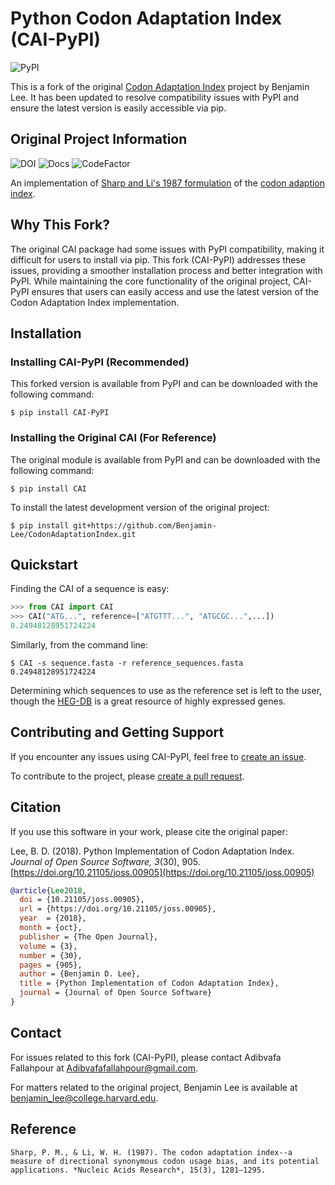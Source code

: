 # Python Codon Adaptation Index (CAI-PyPI)

![PyPI](https://img.shields.io/pypi/v/CAI-PyPI.svg)

This is a fork of the original [Codon Adaptation Index](https://github.com/Benjamin-Lee/CodonAdaptationIndex) project by Benjamin Lee. It has been updated to resolve compatibility issues with PyPI and ensure the latest version is easily accessible via pip.

## Original Project Information

![DOI](http://joss.theoj.org/papers/8adf6bd9fd6391d5343d15ea0b6b6525/status.svg)
![Docs](https://readthedocs.org/projects/cai/badge/?version=latest)
![CodeFactor](https://www.codefactor.io/repository/github/benjamin-lee/codonadaptationindex/badge/master)

An implementation of [Sharp and Li's 1987 formulation](https://www.ncbi.nlm.nih.gov/pmc/articles/PMC340524/pdf/nar00247-0410.pdf) of the [codon adaption index](https://en.wikipedia.org/wiki/Codon_Adaptation_Index).

## Why This Fork?

The original CAI package had some issues with PyPI compatibility, making it difficult for users to install via pip. This fork (CAI-PyPI) addresses these issues, providing a smoother installation process and better integration with PyPI. While maintaining the core functionality of the original project, CAI-PyPI ensures that users can easily access and use the latest version of the Codon Adaptation Index implementation.

## Installation

### Installing CAI-PyPI (Recommended)

This forked version is available from PyPI and can be downloaded with the following command:

```
$ pip install CAI-PyPI
```

### Installing the Original CAI (For Reference)

The original module is available from PyPI and can be downloaded with the following command:

```
$ pip install CAI
```

To install the latest development version of the original project:

```
$ pip install git+https://github.com/Benjamin-Lee/CodonAdaptationIndex.git
```

## Quickstart

Finding the CAI of a sequence is easy:

```python
>>> from CAI import CAI
>>> CAI("ATG...", reference=["ATGTTT...", "ATGCGC...",...])
0.24948128951724224
```

Similarly, from the command line:

```
$ CAI -s sequence.fasta -r reference_sequences.fasta
0.24948128951724224
```

Determining which sequences to use as the reference set is left to the user, though the [HEG-DB](http://genomes.urv.cat/HEG-DB/) is a great resource of highly expressed genes.

## Contributing and Getting Support

If you encounter any issues using CAI-PyPI, feel free to [create an issue](https://github.com/Adibvafa/CodonAdaptationIndex/issues).

To contribute to the project, please [create a pull request](https://github.com/Adibvafa/CodonAdaptationIndex/pulls).

## Citation

If you use this software in your work, please cite the original paper:

Lee, B. D. (2018). Python Implementation of Codon Adaptation Index. *Journal of Open Source Software, 3*(30), 905. [https://doi.org/10.21105/joss.00905](https://doi.org/10.21105/joss.00905)

```bibtex
@article{Lee2018,
  doi = {10.21105/joss.00905},
  url = {https://doi.org/10.21105/joss.00905},
  year  = {2018},
  month = {oct},
  publisher = {The Open Journal},
  volume = {3},
  number = {30},
  pages = {905},
  author = {Benjamin D. Lee},
  title = {Python Implementation of Codon Adaptation Index},
  journal = {Journal of Open Source Software}
}
```

## Contact

For issues related to this fork (CAI-PyPI), please contact Adibvafa Fallahpour at [Adibvafafallahpour@gmail.com](mailto:Adibvafafallahpour@gmail.com).

For matters related to the original project, Benjamin Lee is available at [benjamin_lee@college.harvard.edu](mailto:benjamin_lee@college.harvard.edu).

## Reference
```
Sharp, P. M., & Li, W. H. (1987). The codon adaptation index--a measure of directional synonymous codon usage bias, and its potential applications. *Nucleic Acids Research*, 15(3), 1281–1295.
```
